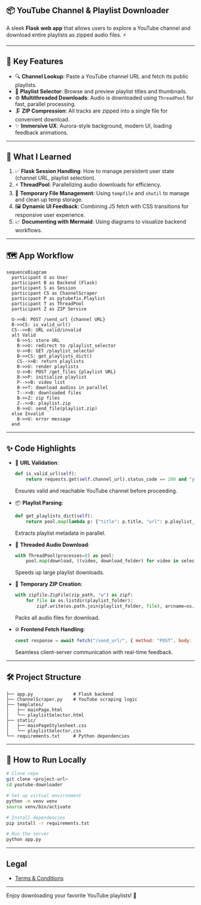 ## 📦 YouTube Channel & Playlist Downloader

A sleek **Flask web app** that allows users to explore a YouTube channel and download entire playlists as zipped audio files. ⚡

---

## 🚀 Key Features

* 🔍 **Channel Lookup**: Paste a YouTube channel URL and fetch its public playlists.
* 📃 **Playlist Selector**: Browse and preview playlist titles and thumbnails.
* ⚙️ **Multithreaded Downloads**: Audio is downloaded using `ThreadPool` for fast, parallel processing.
* 🗜️ **ZIP Compression**: All tracks are zipped into a single file for convenient download.
* ✨ **Immersive UX**: Aurora-style background, modern UI, loading feedback animations.

---

## 🧠 What I Learned

1. ✅ **Flask Session Handling**: How to manage persistent user state (channel URL, playlist selection).
2. ⚡ **ThreadPool**: Parallelizing audio downloads for efficiency.
3. 🧼 **Temporary File Management**: Using `tempfile` and `shutil` to manage and clean up temp storage.
4. 🖼️ **Dynamic UI Feedback**: Combining JS fetch with CSS transitions for responsive user experience.
5. 📈 **Documenting with Mermaid**: Using diagrams to visualize backend workflows.

---

## 🗺️ App Workflow

```mermaid
sequenceDiagram
  participant U as User
  participant B as Backend (Flask)
  participant S as Session
  participant CS as ChannelScraper
  participant P as pytubefix.Playlist
  participant T as ThreadPool
  participant Z as ZIP Service

  U->>B: POST /send_url {channel URL}
  B->>CS: is_valid_url()
  CS-->>B: URL valid/invalid
  alt Valid
    B->>S: store URL
    B->>U: redirect to /playlist_selector
    U->>B: GET /playlist_selector
    B->>CS: get_playlists_dict()
    CS-->>B: return playlists
    B->>U: render playlists
    U->>B: POST /get_files {playlist URL}
    B->>P: initialize playlist
    P-->>B: video list
    B->>T: download audios in parallel
    T-->>B: downloaded files
    B->>Z: zip files
    Z-->>B: playlist.zip
    B->>U: send_file(playlist.zip)
  else Invalid
    B->>U: error message
  end
```

---

## ✨ Code Highlights

* 🔐 **URL Validation**:

  ```python
  def is_valid_url(self):
      return requests.get(self.channel_url).status_code == 200 and "youtube.com" in self.channel_url
  ```

  Ensures valid and reachable YouTube channel before proceeding.

* 📦 **Playlist Parsing**:

  ```python
  def get_playlists_dict(self):
      return pool.map(lambda p: {"title": p.title, "url": p.playlist_url, "thumbnail_url": p.thumbnail_url}, playlists)
  ```

  Extracts playlist metadata in parallel.

* 🧵 **Threaded Audio Download**:

  ```python
  with ThreadPool(processes=8) as pool:
      pool.map(download, ((video, download_folder) for video in selected_playlist))
  ```

  Speeds up large playlist downloads.

* 📁 **Temporary ZIP Creation**:

  ```python
  with zipfile.ZipFile(zip_path, "w") as zipf:
      for file in os.listdir(playlist_folder):
          zipf.write(os.path.join(playlist_folder, file), arcname=os.path.join("playlist", file))
  ```

  Packs all audio files for download.

* 🌐 **Frontend Fetch Handling**:

  ```js
  const response = await fetch("/send_url/", { method: "POST", body: JSON.stringify({url: channel.value}) });
  ```

  Seamless client-server communication with real-time feedback.

---

## 🛠️ Project Structure

```
├── app.py               # Flask backend
├── ChannelScraper.py    # YouTube scraping logic
├── templates/
│   ├── mainPage.html
│   └── playlistSelector.html
├── static/
│   ├── mainPageStylesheet.css
│   └── playlistSelector.css
└── requirements.txt     # Python dependencies
```

---

## 🧪 How to Run Locally

```bash
# Clone repo
git clone <project-url>
cd youtube-downloader

# Set up virtual environment
python -m venv venv
source venv/bin/activate

# Install dependencies
pip install -r requirements.txt

# Run the server
python app.py
```

---
## Legal

- [Terms & Conditions](TERMS_AND_CONDITIONS.md)
---
Enjoy downloading your favorite YouTube playlists! 🎉
